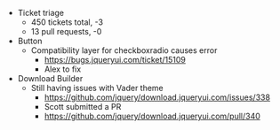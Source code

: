 * Ticket triage	
	* 450 tickets total, -3
	* 13 pull requests, -0
* Button	
	* Compatibility layer for checkboxradio causes error
	  * https://bugs.jqueryui.com/ticket/15109
	  * Alex to fix
* Download Builder	
	* Still having issues with Vader theme
	  * https://github.com/jquery/download.jqueryui.com/issues/338
	  * Scott submitted a PR
	  * https://github.com/jquery/download.jqueryui.com/pull/340
